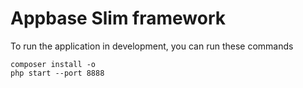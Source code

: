 # Appbase Slim framework

To run the application in development, you can run these commands

	composer install -o
	php start --port 8888
